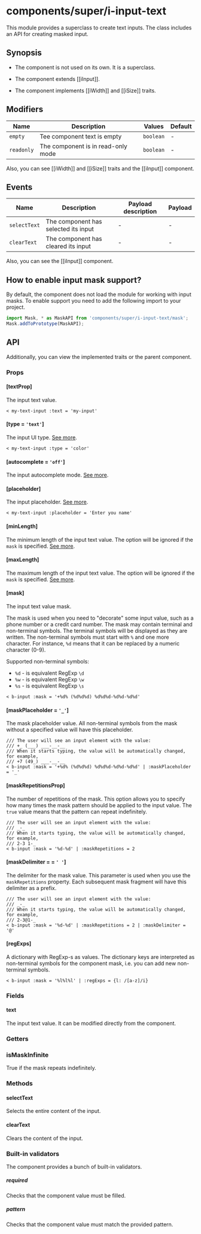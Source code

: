 # components/super/i-input-text

This module provides a superclass to create text inputs. The class includes an API for creating masked input.

## Synopsis

* The component is not used on its own. It is a superclass.

* The component extends [[iInput]].

* The component implements [[iWidth]] and [[iSize]] traits.

## Modifiers

| Name       | Description                        | Values    | Default |
|------------|------------------------------------|-----------|---------|
| `empty`    | Tee component text is empty        | `boolean` | -       |
| `readonly` | The component is in read-only mode | `boolean` | -       |

Also, you can see [[iWidth]] and [[iSize]] traits and the [[iInput]] component.

## Events

| Name         | Description                          | Payload description | Payload |
|--------------|--------------------------------------|---------------------|---------|
| `selectText` | The component has selected its input | -                   | -       |
| `clearText`  | The component has cleared its input  | -                   | -       |

Also, you can see the [[iInput]] component.

## How to enable input mask support?

By default, the component does not load the module for working with input masks.
To enable support you need to add the following import to your project.

```typescript
import Mask, * as MaskAPI from 'components/super/i-input-text/mask';
Mask.addToPrototype(MaskAPI);
```

## API

Additionally, you can view the implemented traits or the parent component.

### Props

#### [textProp]

The input text value.

```
< my-text-input :text = 'my-input'
```

#### [type = `'text'`]

The input UI type.
[See more](https://developer.mozilla.org/en-US/docs/Web/HTML/Element/Input#input_types).

```
< my-text-input :type = 'color'
```

#### [autocomplete = `'off'`]

The input autocomplete mode.
[See more](https://developer.mozilla.org/en-US/docs/Web/HTML/Element/Input#htmlattrdefautocomplete).

#### [placeholder]

The input placeholder.
[See more](https://developer.mozilla.org/en-US/docs/Web/HTML/Element/Input#htmlattrdefplaceholder).

```
< my-text-input :placeholder = 'Enter you name'
```

#### [minLength]

The minimum length of the input text value.
The option will be ignored if the `mask` is specified.
[See more](https://developer.mozilla.org/en-US/docs/Web/HTML/Element/Input#htmlattrdefminlength).

#### [maxLength]

The maximum length of the input text value.
The option will be ignored if the `mask` is specified.
[See more](https://developer.mozilla.org/en-US/docs/Web/HTML/Element/Input#htmlattrdefmaxlength).

#### [mask]

The input text value mask.

The mask is used when you need to "decorate" some input value, such as a phone number or a credit card number.
The mask may contain terminal and non-terminal symbols. The terminal symbols will be displayed as they are written.
The non-terminal symbols must start with `%` and one more character. For instance, `%d` means that it can be
replaced by a numeric character (0-9).

Supported non-terminal symbols:

* `%d` - is equivalent RegExp `\d`
* `%w` - is equivalent RegExp `\w`
* `%s` - is equivalent RegExp `\s`

```
< b-input :mask = '+%d% (%d%d%d) %d%d%d-%d%d-%d%d'
```

#### [maskPlaceholder = `'_'`]

The mask placeholder value.
All non-terminal symbols from the mask without a specified value will have this placeholder.

```
/// The user will see an input element with the value:
/// +_ (___) ___-__-__
/// When it starts typing, the value will be automatically changed, for example,
/// +7 (49_) ___-__-__
< b-input :mask = '+%d% (%d%d%d) %d%d%d-%d%d-%d%d' | :maskPlaceholder = '_'
```

#### [maskRepetitionsProp]

The number of repetitions of the mask.
This option allows you to specify how many times the mask pattern should be applied to the input value.
The `true` value means that the pattern can  repeat indefinitely.

```
/// The user will see an input element with the value:
/// _-_
/// When it starts typing, the value will be automatically changed, for example,
/// 2-3 1-_
< b-input :mask = '%d-%d' | :maskRepetitions = 2
```

#### [maskDelimiter =  = `' '`]

The delimiter for the mask value. This parameter is used when you use the `maskRepetitions` property.
Each subsequent mask fragment will have this delimiter as a prefix.

```
/// The user will see an input element with the value:
/// _-_
/// When it starts typing, the value will be automatically changed, for example,
/// 2-3@1-_
< b-input :mask = '%d-%d' | :maskRepetitions = 2 | :maskDelimiter = '@'
```

#### [regExps]

A dictionary with RegExp-s as values.
The dictionary keys are interpreted as non-terminal symbols for the component mask, i.e.
you can add new non-terminal symbols.

```
< b-input :mask = '%l%l%l' | :regExps = {l: /[a-z]/i}
```

### Fields

#### text

The input text value.
It can be modified directly from the component.

### Getters

### isMaskInfinite

True if the mask repeats indefinitely.

### Methods

#### selectText

Selects the entire content of the input.

#### clearText

Clears the content of the input.

### Built-in validators

The component provides a bunch of built-in validators.

##### required

Checks that the component value must be filled.

##### pattern

Checks that the component value must match the provided pattern.
